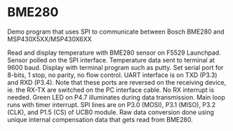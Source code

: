 # BME280
Demo program that uses SPI to communicate between Bosch BME280 and MSP430X5XX/MSP430X6XX

<p>Read and display temperature with BME280 sensor on F5529 Launchpad.  Sensor polled on the SPI interface.
 Temperature data sent to terminal at 9600 baud.  Display with terminal program such as putty.
 Set serial port for 8-bits, 1 stop, no parity, no flow control. UART interface is on TXD (P3.3) and RXD (P3.4).
 Note that these ports are reversed on the receiving device, ie. the RX-TX are switched on the PC interface cable.
 No RX interrupt is needed. Green LED on P4.7 illuminates during data transmission. Main loop runs with
 timer interrupt.  SPI lines are on P3.0 (MOSI), P3.1 (MISO), P3.2 (CLK), and P1.5 (CS) of UCB0 module.
 Raw data conversion done using unique internal compensation data that gets read from BME280.
